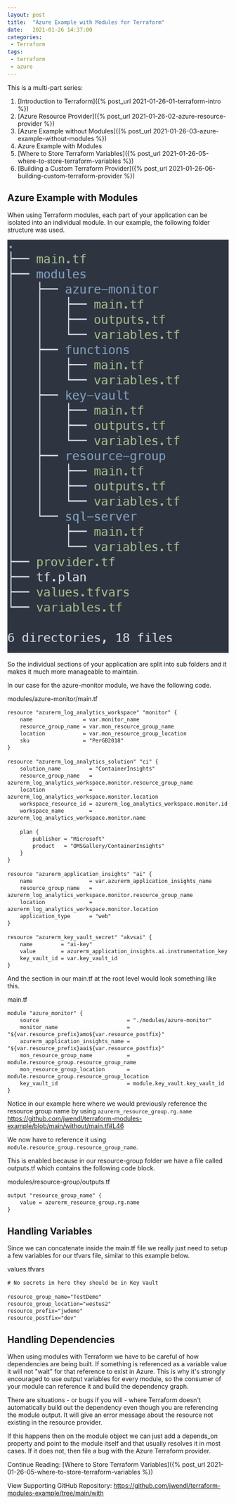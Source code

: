 ```yaml
---
layout: post
title:  "Azure Example with Modules for Terraform"
date:   2021-01-26 14:37:00
categories:
 - Terraform
tags:
 - terraform
 - azure
---
```

This is a multi-part series:
1. [Introduction to Terraform]({% post_url 2021-01-26-01-terraform-intro %})
1. [Azure Resource Provider]({% post_url 2021-01-26-02-azure-resource-provider %})
1. [Azure Example without Modules]({% post_url 2021-01-26-03-azure-example-without-modules %})
1. Azure Example with Modules
1. [Where to Store Terraform Variables]({% post_url 2021-01-26-05-where-to-store-terraform-variables %})
1. [Building a Custom Terraform Provider]({% post_url 2021-01-26-06-building-custom-terraform-provider %})

## Azure Example with Modules

When using Terraform modules, each part of your application can be isolated into an individual module. In our example, the following folder structure was used.

![Terraform Module Structure](/images/posts/TerraformModuleStructure.png)

So the individual sections of your application are split into sub folders and it makes it much more manageable to maintain.

In our case for the azure-monitor module, we have the following code.

modules/azure-monitor/main.tf

``` hcl
resource "azurerm_log_analytics_workspace" "monitor" {
    name                = var.monitor_name
    resource_group_name = var.mon_resource_group_name
    location            = var.mon_resource_group_location
    sku                 = "PerGB2018"
}

resource "azurerm_log_analytics_solution" "ci" {
    solution_name         = "ContainerInsights"
    resource_group_name   = azurerm_log_analytics_workspace.monitor.resource_group_name
    location              = azurerm_log_analytics_workspace.monitor.location
    workspace_resource_id = azurerm_log_analytics_workspace.monitor.id
    workspace_name        = azurerm_log_analytics_workspace.monitor.name

    plan {
        publisher = "Microsoft"
        product   = "OMSGallery/ContainerInsights"
    }
}

resource "azurerm_application_insights" "ai" {
    name                  = var.azurerm_application_insights_name
    resource_group_name   = azurerm_log_analytics_workspace.monitor.resource_group_name
    location              = azurerm_log_analytics_workspace.monitor.location
    application_type      = "web"
}

resource "azurerm_key_vault_secret" "akvsai" {
    name         = "ai-key"
    value        = azurerm_application_insights.ai.instrumentation_key
    key_vault_id = var.key_vault_id
}
```

And the section in our main.tf at the root level would look something like this.

main.tf

``` hcl
module "azure_monitor" {
    source                            = "./modules/azure-monitor"
    monitor_name                      = "${var.resource_prefix}amo${var.resource_postfix}"
    azurerm_application_insights_name = "${var.resource_prefix}aai${var.resource_postfix}"
    mon_resource_group_name           = module.resource_group.resource_group_name
    mon_resource_group_location       = module.resource_group.resource_group_location
    key_vault_id                      = module.key_vault.key_vault_id
}
```

Notice in our example here where we would previously reference the resource group name by using ``` azurerm_resource_group.rg.name ``` <https://github.com/jwendl/terraform-modules-example/blob/main/without/main.tf#L46>

We now have to reference it using ``` module.resource_group.resource_group_name ```.

This is enabled because in our resource-group folder we have a file called outputs.tf which contains the following code block.

modules/resource-group/outputs.tf

``` hcl
output "resource_group_name" {
    value = azurerm_resource_group.rg.name
}
```

## Handling Variables

Since we can concatenate inside the main.tf file we really just need to setup a few variables for our tfvars file, similar to this example below.

values.tfvars

``` hcl
# No secrets in here they should be in Key Vault

resource_group_name="TestDemo"
resource_group_location="westus2"
resource_prefix="jwdemo"
resource_postfix="dev"
```

## Handling Dependencies

When using modules with Terraform we have to be careful of how dependencies are being built. If something is referenced as a variable value it will not "wait" for that reference to exist in Azure. This is why it's strongly encouraged to use output variables for every module, so the consumer of your module can reference it and build the dependency graph.

There are situations - or bugs if you will - where Terraform doesn't automatically build out the dependency even though you are referencing the module output. It will give an error message about the resource not existing in the resource provider. 

If this happens then on the module object we can just add a depends_on property and point to the module itself and that usually resolves it in most cases. If it does not, then file a bug with the Azure Terraform provider.

Continue Reading: [Where to Store Terraform Variables]({% post_url 2021-01-26-05-where-to-store-terraform-variables %})

View Supporting GitHub Repository: <https://github.com/jwendl/terraform-modules-example/tree/main/with>
